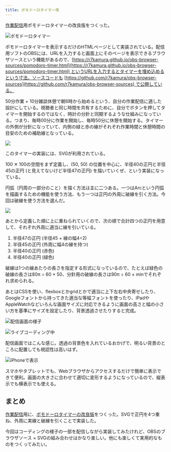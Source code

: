 ```yaml
---
title: ポモドーロタイマー改
---
```

[作業配信](https://www.youtube.com/c/r7kamura)用ポモドーロタイマーの改良版をつくった。

![](https://lh6.googleusercontent.com/JmwsqAYlCK1l7HffKBkQM7tyI6zrqCDAAwRPfmq9_tTtWDJmbOo0yTNLQeVab8yw5bleaseHj7tbWrPCcIyULH8b4pAhxdoVl2-EuEZG-ZWOK2qnI7DrEiAxI4UH1oLKdHete43kkiWGX64er34OZfxONWjNKZXMsXXKTYs5BCGbnXyFOr3Jt7MFzl1UpQ "ポモドーロタイマー")

ポモドーロタイマーを表示するだけのHTMLページとして実装されている。配信用ソフトのOBSには、URLを入力すると画面上にそのページを表示できるブラウザソースという機能があるので、[https://r7kamura.github.io/obs-browser-sources/pomodoro-timer.html](https://r7kamura.github.io/obs-browser-sources/pomodoro-timer.html) というURLを入力するとタイマーを埋め込めるという寸法。ソースコードも [https://github.com/r7kamura/obs-browser-sources](https://github.com/r7kamura/obs-browser-sources) で公開している。

50分作業 + 10分雑談休憩で朝6時から始めるという、自分の作業配信に適した設計にしている。視聴者と同じ時間を共有するために、自分でボタンを押してタイマーを開始するのではなく、時計の分針と同期するような仕組みになっている。つまり、毎時00分に作業を開始し、毎時50分に休憩を開始する。タイマーの外側が分針になっていて、内側の緑と赤の線がそれぞれ作業時間と休憩時間の目安のための補助線となっている。

![](https://lh5.googleusercontent.com/Odvc9kZeANOM1TslffbDEVAqLwcUUx7TV1AuTr3a3W9-124ADr4vXmCWJAckchgBKJJZEA44EYACWwaIjtr-lAbMlABw-TdnrmKRteCsBzxnpxObgXgnmIqaJm6AwYtbA7_ilAfvkLP835CnGUZwJbcgwPe0-nFTIiLEr0g39EqGjJbwbs4Rygrqmq9juw)

このタイマーの実装には、SVGが利用されている。

100 ✕ 100の空間をまず定義し、(50, 50) の位置を中心に、半径40の正円と半径45の正円 (と見えてないけど半径47の正円) を描いていくぜ、という実装になっている。

円弧（円周の一部分のこと）を描く方法は主に二つある。一つはArcという円弧を描画するための機能を使う方法、もう一つは正円の外周に破線を引く方法。今回は破線を使う方法を選んだ。

![](https://lh6.googleusercontent.com/qyfaziZ6kIxeLvGOY64d5EelzDwdqZIy4JskHWIiF-OSxMjsA3dDSGtPqK68Uq9QVNPpr55eCce-jQ53mQsXbfQh-YtD5XzUMZWxYtpEqykpwcQvs_nUC97aasdlG2CuJ8YRHvepfgy9eGXkVsd5dbPguE7DP7MT52iFF1lS6gh_cqhN-Bvglq6c1hj_6Q)

あとから定義した順に上に重ねられていくので、次の順で合計四つの正円を用意して、それぞれ外周に適当に線を引いている。

1.  半径47の正円 (半径45 + 線の幅4÷2)
2.  半径45の正円 (外周に幅4の線を持つ)
3.  半径40の正円 (赤色)
4.  半径40の正円 (緑色)

破線は1つの線あたりの長さを指定する形式になっているので、たとえば緑色の破線の長さは80π ÷ 60 × 50、分針用の破線の長さは90π ÷ 60 × minでそれぞれ求められる。

あとはCSSを使い、flexboxとかgridとかで適当に上下左右中央寄せしたり、Googleフォントから持ってきた適当な等幅フォントを使ったり、iPadやAppleWatchなどいろんな画面サイズに対応できるように画面の高さと幅の小さい方を基準にサイズを設定したり、背景透過させたりすると完成。

![](https://lh5.googleusercontent.com/yjh5tg50MTm3pNqeikfNfrIFzDX7ETF4A87FBWzhOkqiKSaRHx5puFEyrB651tIPqoEcO__5zrEXqXFyja9n5iQEA7w0NJ9xaBndBpWi9qw8kbA716PimGLjXIWhY467DrvuHoU1Jkl-bty_zn6yqsVsytAA5S8y5aEKmFCcOjfgO4F4g_A67M8ftWpXsg "配信画面の様子")

![](https://lh4.googleusercontent.com/BBKlYh5SiutkGoaop0XzDl5hcyIGrFmH_cR1Iq3v2btlZ8mgI0Y52lNbXRXznqqIT5f4xMTtie_CZ3yopvhzQSZt2caPCBbO178o3C-kqqKndH8m62TV-dytr3k2Tj8lhsnm_0sWFkbB8OH2kmk7k96_iv_p9gHtG4wCs-QsZN68A1vF-g4LCY6Hcfo03w "ライブコーディング中")

配信画面ではこんな感じ。透過の背景色を入れているおかげで、明るい背景のところに配置しても視認性は高いはず。

![](https://lh3.googleusercontent.com/HLtcnzNiJJtH21K72I-hjmPRhiWf63TAYSY55-8Amq61Ae5sqqRmIa0q3W8H4-ao7x76sGpdAnDlToPkiWvbOAeQRYRwaI0AZCoHKbQBnjnmaPqAV9NZxc_04YiOVrr_Jf5Wh1yP9PGT8PZTrJ5f6CUe_pc806_rvJ7GOkvD155HO-mwJd45_OIK0yuO6w "iPhoneで表示")

スマホやタブレットでも、Webブラウザからアクセスするだけで簡単に表示できて便利。画面の大きさに合わせて適切に変形するようになっているので、縦表示でも横表示でも使える。

まとめ
---

[作業配信](https://www.youtube.com/c/r7kamura)用に、[ポモドーロタイマーの改良版](https://github.com/r7kamura/obs-browser-sources)をつくった。SVGで正円を4つ重ね、外周に実線と破線を引くことで実装した。

今回はコーディングの様子の一部を配信しながら実装してみたけれど、OBSのブラウザソース × SVGの組み合わせはかなり楽しい。他にも楽しくて実用的なものをつくってみたい。
